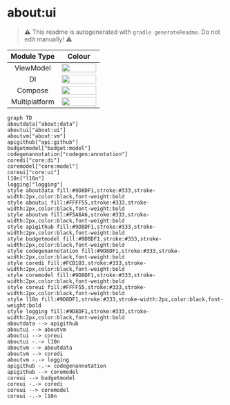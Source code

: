 # about:ui
> :warning: This readme is autogenerated with `gradle generateReadme`. Do not edit manually! :warning:

| Module Type | Colour |
|:--:|:--:|
| ViewModel | <img src="https://img.shields.io/badge/-%20-F5A6A6?style=flat-square" height="20" width="80"> |
| DI | <img src="https://img.shields.io/badge/-%20-FCB103?style=flat-square" height="20" width="80"> |
| Compose | <img src="https://img.shields.io/badge/-%20-FFFF55?style=flat-square" height="20" width="80"> |
| Multiplatform | <img src="https://img.shields.io/badge/-%20-9D8DF1?style=flat-square" height="20" width="80"> |

```mermaid
graph TD
aboutdata["about:data"]
aboutui["about:ui"]
aboutvm["about:vm"]
apigithub["api:github"]
budgetmodel["budget:model"]
codegenannotation["codegen:annotation"]
coredi["core:di"]
coremodel["core:model"]
coreui["core:ui"]
l10n["l10n"]
logging["logging"]
style aboutdata fill:#9D8DF1,stroke:#333,stroke-width:2px,color:black,font-weight:bold
style aboutui fill:#FFFF55,stroke:#333,stroke-width:2px,color:black,font-weight:bold
style aboutvm fill:#F5A6A6,stroke:#333,stroke-width:2px,color:black,font-weight:bold
style apigithub fill:#9D8DF1,stroke:#333,stroke-width:2px,color:black,font-weight:bold
style budgetmodel fill:#9D8DF1,stroke:#333,stroke-width:2px,color:black,font-weight:bold
style codegenannotation fill:#9D8DF1,stroke:#333,stroke-width:2px,color:black,font-weight:bold
style coredi fill:#FCB103,stroke:#333,stroke-width:2px,color:black,font-weight:bold
style coremodel fill:#9D8DF1,stroke:#333,stroke-width:2px,color:black,font-weight:bold
style coreui fill:#FFFF55,stroke:#333,stroke-width:2px,color:black,font-weight:bold
style l10n fill:#9D8DF1,stroke:#333,stroke-width:2px,color:black,font-weight:bold
style logging fill:#9D8DF1,stroke:#333,stroke-width:2px,color:black,font-weight:bold
aboutdata --> apigithub
aboutui --> aboutvm
aboutui --> coreui
aboutui -.-> l10n
aboutvm --> aboutdata
aboutvm --> coredi
aboutvm -.-> logging
apigithub -.-> codegenannotation
apigithub --> coremodel
coreui --> budgetmodel
coreui -.-> coredi
coreui --> coremodel
coreui -.-> l10n
```
